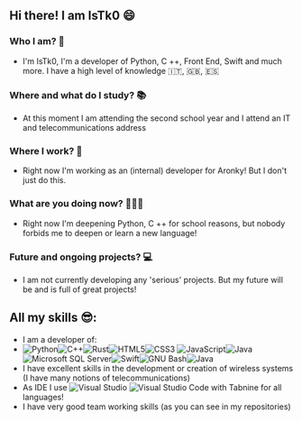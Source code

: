 ## Hi there! I am IsTk0 😄

### Who I am? 🧐
- I'm IsTk0, I'm a developer of Python, C ++, Front End, Swift and much more. I have a high level of knowledge 🇮🇹, 🇬🇧, 🇪🇸

### Where and what do I study? 📚
- At this moment I am attending the second school year and I attend an IT and telecommunications address

### Where I work? 🚀
- Right now I'm working as an (internal) developer for Aronky! But I don't just do this.

### What are you doing now? 🧑🏻‍💻
- Right now I'm deepening Python, C ++ for school reasons, but nobody forbids me to deepen or learn a new language!

### Future and ongoing projects? 💻
- I am not currently developing any 'serious' projects. But my future will be and is full of great projects!

## All my skills 😎:
- I am a developer of:
- ![Python](https://img.shields.io/static/v1?style=for-the-badge&message=Python&color=3776AB&logo=Python&logoColor=FFFFFF&label=)![C++](https://img.shields.io/static/v1?style=for-the-badge&message=C%2B%2B&color=00599C&logo=C%2B%2B&logoColor=FFFFFF&label=)![Rust](https://img.shields.io/static/v1?style=for-the-badge&message=Rust&color=000000&logo=Rust&logoColor=FFFFFF&label=)![HTML5](https://img.shields.io/static/v1?style=for-the-badge&message=HTML5&color=E34F26&logo=HTML5&logoColor=FFFFFF&label=)![CSS3](https://img.shields.io/static/v1?style=for-the-badge&message=CSS3&color=1572B6&logo=CSS3&logoColor=FFFFFF&label=)
![JavaScript](https://img.shields.io/static/v1?style=for-the-badge&message=JavaScript&color=222222&logo=JavaScript&logoColor=F7DF1E&label=)![Java](https://img.shields.io/static/v1?style=for-the-badge&message=Java&color=007396&logo=Java&logoColor=FFFFFF&label=)![Microsoft SQL Server](https://img.shields.io/static/v1?style=for-the-badge&message=Microsoft+SQL+Server&color=CC2927&logo=Microsoft+SQL+Server&logoColor=FFFFFF&label=)![Swift](https://img.shields.io/static/v1?style=for-the-badge&message=Swift&color=F05138&logo=Swift&logoColor=FFFFFF&label=)![GNU Bash](https://img.shields.io/static/v1?style=for-the-badge&message=GNU+Bash&color=4EAA25&logo=GNU+Bash&logoColor=FFFFFF&label=)![Java](https://img.shields.io/static/v1?style=for-the-badge&message=Java&color=007396&logo=Java&logoColor=FFFFFF&label=)
- I have excellent skills in the development or creation of wireless systems (I have many notions of telecommunications)
- As IDE I use ![Visual Studio](https://img.shields.io/static/v1?style=for-the-badge&message=Visual+Studio&color=5C2D91&logo=Visual+Studio&logoColor=FFFFFF&label=)
![Visual Studio Code](https://img.shields.io/static/v1?style=for-the-badge&message=Visual+Studio+Code&color=007ACC&logo=Visual+Studio+Code&logoColor=FFFFFF&label=) with Tabnine for all languages!
- I have very good team working skills (as you can see in my repositories)
